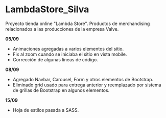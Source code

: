 # LambdaStore_Silva

Proyecto tienda online "Lambda Store". Productos de merchandising relacionados a las producciones de la empresa Valve.

**05/09**
- Animaciones agregadas a varios elementos del sitio.
- Fix al zoom cuando se iniciaba el sitio en vista mobile.
- Corrección de algunas líneas de código.

**08/09**
- Agregado Navbar, Carousel, Form y otros elementos de Bootstrap.
- Eliminado grid usado para entrega anterior y reemplazado por sistema de grillas de Bootstrap en algunos elementos.

**15/09**
- Hoja de estilos pasada a SASS.
